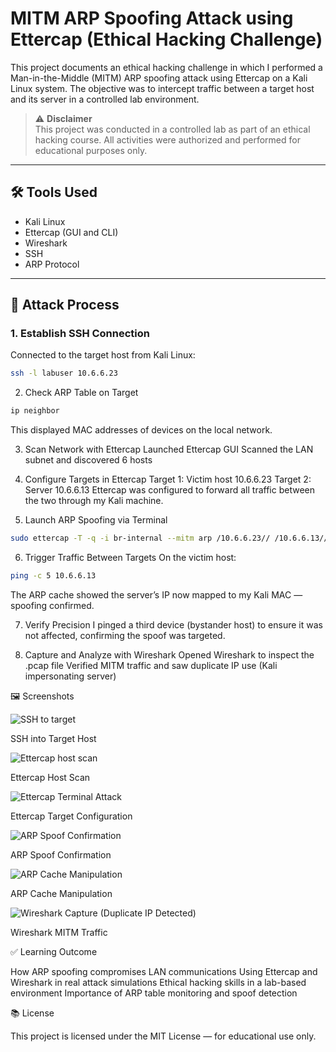 # MITM ARP Spoofing Attack using Ettercap (Ethical Hacking Challenge)

This project documents an ethical hacking challenge in which I performed a Man-in-the-Middle (MITM) ARP spoofing attack using Ettercap on a Kali Linux system. The objective was to intercept traffic between a target host and its server in a controlled lab environment.

> ⚠️ **Disclaimer**  
> This project was conducted in a controlled lab as part of an ethical hacking course. All activities were authorized and performed for educational purposes only.

---

## 🛠 Tools Used

- Kali Linux
- Ettercap (GUI and CLI)
- Wireshark
- SSH
- ARP Protocol

---

## 🧪 Attack Process

### 1. Establish SSH Connection

Connected to the target host from Kali Linux:
```bash
ssh -l labuser 10.6.6.23
```

2. Check ARP Table on Target

```bash
ip neighbor
```
This displayed MAC addresses of devices on the local network.

3. Scan Network with Ettercap
Launched Ettercap GUI
Scanned the LAN subnet and discovered 6 hosts

4. Configure Targets in Ettercap
Target 1: Victim host 10.6.6.23
Target 2: Server 10.6.6.13
Ettercap was configured to forward all traffic between the two through my Kali machine.

5. Launch ARP Spoofing via Terminal
```bash
sudo ettercap -T -q -i br-internal --mitm arp /10.6.6.23// /10.6.6.13//
```

6. Trigger Traffic Between Targets
On the victim host:

```bash
ping -c 5 10.6.6.13
```
The ARP cache showed the server’s IP now mapped to my Kali MAC — spoofing confirmed.

7. Verify Precision
I pinged a third device (bystander host) to ensure it was not affected, confirming the spoof was targeted.

8. Capture and Analyze with Wireshark
Opened Wireshark to inspect the .pcap file
Verified MITM traffic and saw duplicate IP use (Kali impersonating server)


🖼 Screenshots

![SSH to target](https://github.com/user-attachments/assets/170911b1-1ecc-44f9-8160-bfb3006bd1fd)

SSH into Target Host

![Ettercap host scan](https://github.com/user-attachments/assets/b1314106-24f4-4eef-81b3-c190c2029e33)

Ettercap Host Scan

![Ettercap Terminal Attack](https://github.com/user-attachments/assets/ca5ce6cd-7032-4dfb-9788-a907616e8761)

Ettercap Target Configuration

![ARP Spoof Confirmation](https://github.com/user-attachments/assets/1216c018-8c63-4a9f-a682-fbacd9dfef69)

ARP Spoof Confirmation

![ARP Cache Manipulation](https://github.com/user-attachments/assets/b74cd8af-47b7-411b-9bf3-313c20cc3638)

ARP Cache Manipulation

![Wireshark Capture (Duplicate IP Detected)](https://github.com/user-attachments/assets/25761666-6814-4eb1-89d8-5bc73882efe7)

Wireshark MITM Traffic


✅ Learning Outcome

How ARP spoofing compromises LAN communications
Using Ettercap and Wireshark in real attack simulations
Ethical hacking skills in a lab-based environment
Importance of ARP table monitoring and spoof detection

📚 License

This project is licensed under the MIT License — for educational use only.

